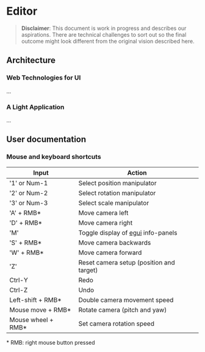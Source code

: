 # Editor

> **Disclaimer**: This document is work in progress and describes our aspirations. There are technical challenges to sort out so the final outcome might look different from the original vision described here.

## Architecture

### Web Technologies for UI

...

### A Light Application

...

## User documentation

### Mouse and keyboard shortcuts

| Input               | Action                                                                     |
| ------------------- | -------------------------------------------------------------------------- |
| '1' or Num-1        | Select position manipulator                                                |
| '2' or Num-2        | Select rotation manipulator                                                |
| '3' or Num-3        | Select scale manipulator                                                   |
| 'A' + RMB\*         | Move camera left                                                           |
| 'D' + RMB\*         | Move camera right                                                          |
| 'M'                 | Toggle display of [egui](https://github.com/emilk/egui#readme) info-panels |
| 'S' + RMB\*         | Move camera backwards                                                      |
| 'W' + RMB\*         | Move camera forward                                                        |
| 'Z'                 | Reset camera setup (position and target)                                   |
| Ctrl-Y              | Redo                                                                       |
| Ctrl-Z              | Undo                                                                       |
| Left-shift + RMB\*  | Double camera movement speed                                               |
| Mouse move + RMB\*  | Rotate camera (pitch and yaw)                                              |
| Mouse wheel + RMB\* | Set camera rotation speed                                                  |

\* RMB: right mouse button pressed
